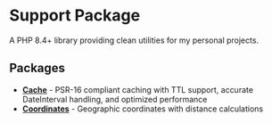 # Support Package

A PHP 8.4+ library providing clean utilities for my personal projects.

## Packages

- **[Cache](src/Cache/README.md)** - PSR-16 compliant caching with TTL support, accurate DateInterval handling, and optimized performance
- **[Coordinates](src/Coordinates/README.md)** - Geographic coordinates with distance calculations
